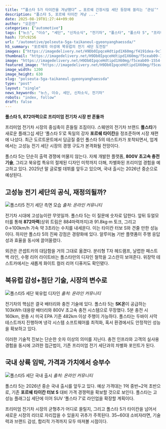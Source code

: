 ```yaml
---
title: "“폴스타 5가 타이칸을 겨냥했다” … 포르쉐 긴장시킬 세단 등장에 쏠리는 ‘관심’"
description: "폴스타 5, 포르쉐 타이칸 겨냥 ..."
date: 2025-08-19T01:27:44+09:00
author: "오은진"
categories: ["automotive"]
tags: ["뉴스", "이슈", "세단", "신차소식", "전기차", "폴스타", "폴스타 5", "프리미엄전기차시장", "고성능전기차기술"]
hash: 73fc9256
url: "/automotive/polseuta-5ga-taikaneul-gyeonyanghaessda/"
h5_summary: "포르쉐의 아성에 북유럽의 전기 세단 도전장"
images: ["https://imagedelivery.net/H9Db0IpqceHdtipd1X60mg/f4191dea-9c7d-4ebc-bdfc-d10483340900/public", "https://imagedelivery.net/H9Db0IpqceHdtipd1X60mg/f5ceab09-1554-4ae0-341f-9260df220e00/public", "https://imagedelivery.net/H9Db0IpqceHdtipd1X60mg/11432bbd-b674-4ae7-a0ab-70b2aeed0d00/public", "https://imagedelivery.net/H9Db0IpqceHdtipd1X60mg/fffbfb1f-1836-4a71-c788-970c1bb9cd00/public"]
thumbnail: "https://imagedelivery.net/H9Db0IpqceHdtipd1X60mg/f5ceab09-1554-4ae0-341f-9260df220e00/public"
image: "https://imagedelivery.net/H9Db0IpqceHdtipd1X60mg/f5ceab09-1554-4ae0-341f-9260df220e00/public"
featured_image: "https://imagedelivery.net/H9Db0IpqceHdtipd1X60mg/f5ceab09-1554-4ae0-341f-9260df220e00/public"
image_width: 1200
image_height: 630
slug: "polseuta-5ga-taikaneul-gyeonyanghaessda"
type: "post"
layout: "single"
news_keywords: "뉴스, 이슈, 세단, 신차소식, 전기차"
robots: "index, follow"
draft: false
---
```


**폴스타 5, 872마력으로 프리미엄 전기차 시장 판 흔들까**

프리미엄 전기차 시장의 중심축이 흔들릴 조짐이다. 스웨덴의 전기차 브랜드 **폴스타**가 새로운 플래그십 세단 ‘폴스타 5’로 독일의 강자 **포르쉐 타이칸**을 정조준하며 시장 재편에 나섰다. 최근 도르트문트에서 담금질 중인 폴스타 5의 테스트카가 포착되면서, 업계에서는 고성능 전기 세단 시장의 경쟁 구도가 본격화될 전망이다.

폴스타 5는 단순히 출력 경쟁에 머물지 않는다. 자체 개발한 플랫폼, **800V 초고속 충전 기술**, 그리고 북유럽 특유의 절제된 디자인 미학까지 더해, 차별화된 프리미엄 경험을 예고하고 있다. 2025년 말 글로벌 데뷔를 앞두고 있으며, 국내 출시는 2026년 중순으로 예상된다.

## 고성능 전기 세단의 공식, 재정의될까?

![폴스타5 전기 세단 측면 모습](https://imagedelivery.net/H9Db0IpqceHdtipd1X60mg/fffbfb1f-1836-4a71-c788-970c1bb9cd00/public)
*출처: 온라인 커뮤니티*


전기차 시대에 고성능이란 무엇일까. 폴스타 5는 이 질문에 숫자로 답한다. 앞뒤 듀얼모터를 통해 **872마력**(상위 트림은 884마력까지)과 91.8kg·m 토크, 그리고 0→100km/h 가속 약 3초라는 수치를 내세운다. 이는 타이칸 터보 S와 견줄 만한 성능이다. 하지만 폴스타 5의 진짜 강점은 경량화에 있다. 알루미늄 기반 플랫폼이 주행 응답성과 효율을 동시에 끌어올렸다.

외관은 콘셉트카의 대담함을 거의 그대로 옮겼다. 분리형 T자 헤드램프, 날렵한 패스트백 라인, 수평 리어 라이트바는 폴스타만의 디자인 철학을 고스란히 보여준다. 위장막 테스트카에서는 새롭게 화이트 컬러 리어 디퓨저도 확인됐다.

## 북유럽 감성+첨단 기술, 시장의 변수로

![폴스타5 세단 북유럽 디자인](https://imagedelivery.net/H9Db0IpqceHdtipd1X60mg/f4191dea-9c7d-4ebc-bdfc-d10483340900/public)
*출처: 온라인 커뮤니티*


전기차의 핵심은 결국 배터리와 충전 기술에 있다. 폴스타 5는 **SK온**이 공급하는 103kWh 대용량 배터리와 800V 초고속 충전 시스템으로 무장했다. 5분 충전 시 160km, 완충 시 미국 EPA 기준 482km 이상 주행이 가능하다. 폴스타는 두바이 사막 테스트까지 진행하며 냉각 시스템 소프트웨어를 최적화, 혹서 환경에서도 안정적인 성능을 확보하고 있다.

이러한 기술적 진보는 단순한 숫자 이상의 의미를 지닌다. 충전 인프라와 고객의 실사용 경험을 동시에 고려한 접근법이, 기존 프리미엄 전기 세단과의 차별화 포인트가 된다.

## 국내 상륙 임박, 가격과 가치에서 승부수

![폴스타5 세단 국내 출시](https://imagedelivery.net/H9Db0IpqceHdtipd1X60mg/11432bbd-b674-4ae7-a0ab-70b2aeed0d00/public)
*출처: 온라인 커뮤니티*


폴스타 5는 2026년 중순 국내 출시를 앞두고 있다. 예상 가격대는 1억 중반~2억 초반으로, 기존 **포르쉐 타이칸 터보 S** 대비 가격 경쟁력을 확보할 것으로 보인다. 폴스타는 고성능 플래그십 세단에 이어 SUV ‘폴스타 7’로 라인업을 확장할 계획이다.

프리미엄 전기차 시장의 균형추가 어디로 쏠릴지, 그리고 폴스타 5가 타이칸을 넘어서 새로운 시장의 리더로 자리잡을 수 있을지 귀추가 주목된다. 35~60대 소비자라면, 기술력과 브랜드 감성, 합리적 가격까지 모두 따져볼 시점이다.
